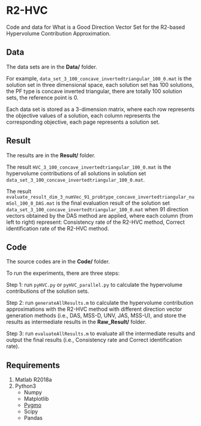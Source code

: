 # R2-HVC

Code and data for What is a Good Direction Vector Set for the R2-based Hypervolume Contribution Approximation.

## Data

The data sets are in the **Data/** folder.

For example, `data_set_3_100_concave_invertedtriangular_100_0.mat` is the solution set in three dimensional space, each solution set has 100 solutions, the PF type is concave inverted triangular, there are totally 100 solution sets, the reference point is 0.

Each data set is stored as a 3-dimension matrix, where each row represents the objective values of a solution, each column represents the corresponding objective, each page represents a solution set.

## Result

The results are in the **Result/** folder.

The result `HVC_3_100_concave_invertedtriangular_100_0.mat` is the hypervolume contributions of all solutions in solution set `data_set_3_100_concave_invertedtriangular_100_0.mat`.

The result `evaluate_result_dim_3_numVec_91_probtype_concave_invertedtriangular_numSol_100_0_DAS.mat` is the final evaluation result of the solution set `data_set_3_100_concave_invertedtriangular_100_0.mat` when 91 direction vectors obtained by the DAS method are applied, where each column (from left to right) represent:  Consistency rate of the R2-HVC method,  Correct identification rate of the R2-HVC method.

## Code

The source codes are in the **Code/** folder.

To run the experiments, there are three steps:

Step 1: run `pyHVC.py` or `pyHVC_parallel.py` to calculate the hypervolume contributions of the solution sets.

Step 2: run `generateAllResults.m` to calculate the hypervolume contribution approximations with the R2-HVC method with different direction vector generation methods (i.e., DAS, MSS-D, UNV, JAS, MSS-U), and store the results as intermediate results in the **Raw_Result/** folder.

Step 3: run `evaluateAllResults.m` to evaluate all the intermediate results and output the final results (i.e., Consistency rate and Correct identification rate).

## Requirements

1. Matlab R2018a
2. Python3
    * Numpy
    * Matplotlib
    * [Pygmo](http://esa.github.io/pygmo/)
    * Scipy
    * Pandas
